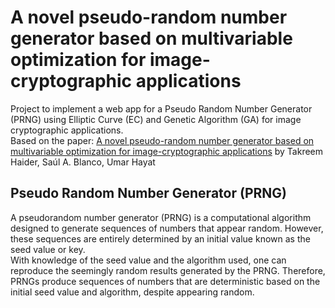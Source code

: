 # A novel pseudo-random number generator based on multivariable optimization for image-cryptographic applications
Project to implement a web app for a Pseudo Random Number Generator (PRNG) using Elliptic Curve (EC) and Genetic Algorithm (GA) for image cryptographic applications. \
Based on the paper: [A novel pseudo-random number generator based on multivariable
optimization for image-cryptographic applications](https://www.sciencedirect.com/science/article/pii/S0957417423029482?via%3Dihub) by Takreem Haider, Saúl A. Blanco, Umar Hayat 

## Pseudo Random Number Generator (PRNG)
A pseudorandom number generator (PRNG) is a computational algorithm designed to generate sequences of numbers that appear random. However, these sequences are entirely determined by an initial value known as the seed value or key. \
With knowledge of the seed value and the algorithm used, one can reproduce the seemingly random results generated by the PRNG. Therefore, PRNGs produce sequences of numbers that are deterministic based on the initial seed value and algorithm, despite appearing random.

